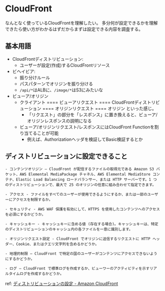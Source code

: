 # CloudFront

なんとなく使っているCloudFrontを理解したい。
多分何が設定できるかを理解できたら使い方がわかるはずだからまずは設定できる内容を調査する。

## 基本用語

- CloudFrontディストリビューション:
  - ユーザーが設定(作成)するCloudFrontリソース
- ビヘイビア:
  - 振り分けルール
  - パスパターンでオリジンを振り分ける
  - `/api/*`はALBに、`/image/*`はS3にみたいな
- ビューア/オリジン
  - クライアント ==== ビューアリクエスト ==== CloudFrontディストリビューション ==== オリジンリクエスト ==== オリジン といった感じ。
    - 「リクエスト」の部分を「レスポンス」に置き換えると、ビューア/オリジンレスポンスの説明になる
  - ビューア/オリジンリクエスト/レスポンスにはCloudFront Functionを割り当てることが可能
    - 例えば、Authorizationヘッダを検証してBasic検証するとか

## ディストリビューションに設定できること

```
- コンテンツオリジン — CloudFront が配信するファイルの取得元である Amazon S3 バケット、AWS Elemental MediaPackage チャネル、AWS Elemental MediaStore コンテナ、Elastic Load Balancing ロードバランサー、または HTTP サーバーです。1 つのディストリビューションで、最大で 25 のオリジンの任意に組み合わせて指定できます。

- アクセス - ファイルをすべてのユーザーが使用できるようにするか、または一部のユーザーにアクセスを制限するか。

- セキュリティ - AWS WAF 保護を有効にして、HTTPS を使用したコンテンツへのアクセスを必須にするかどうか。

- キャッシュキー - キャッシュキーに含める値 (存在する場合)。キャッシュキーは、特定のディストリビューションのキャッシュ内の各ファイルを一意に識別します。

- オリジンリクエスト設定 - CloudFront でオリジンに送信するリクエストに HTTP ヘッダー、Cookie、またはクエリ文字列を含めるかどうか。

- 地理的制限 — CloudFront で特定の国のユーザーがコンテンツにアクセスできないようにするかどうか。

- ログ — CloudFront で標準ログを作成するか、ビューワーのアクティビティを示すリアルタイムログを作成するかどうか。
```

ref: [ディストリビューションの設定 - Amazon CloudFront](https://docs.aws.amazon.com/ja_jp/AmazonCloudFront/latest/DeveloperGuide/distribution-working-with.html)
